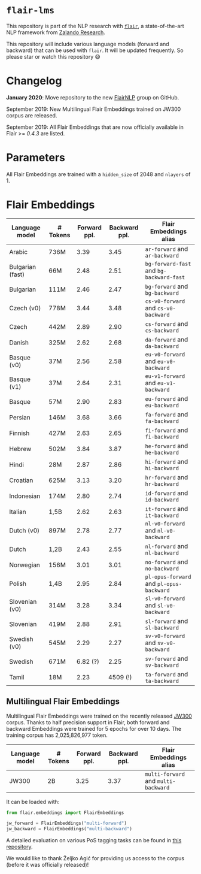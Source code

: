 # `flair-lms`

This repository is part of the NLP research with
[`flair`](https://github.com/flairNLP/flair), a state-of-the-art NLP
framework from [Zalando Research](https://research.zalando.com/).

This repository will include various language models (forward and backward) that
can be used with `flair`. It will be updated frequently. So please star or watch
this repository 😅

# Changelog

**January 2020**: Move repository to the new [FlairNLP](https://github.com/flairNLP) group on GitHub.

September 2019: New Multilingual Flair Embeddings trained on JW300 corpus are released.

September 2019: All Flair Embeddings that are now officially available in
Flair >= *0.4.3* are listed.

# Parameters

All Flair Embeddings are trained with a `hidden_size` of 2048 and `nlayers` of 1.

# Flair Embeddings

| Language model   | # Tokens | Forward ppl. | Backward ppl. | Flair Embeddings alias
| ---------------- | -------- | ------------ | ------------- | -----------------------------
| Arabic           | 736M     | 3.39         | 3.45          | `ar-forward` and `ar-backward`
| Bulgarian (fast) | 66M      | 2.48         | 2.51          | `bg-forward-fast` and `bg-backward-fast`
| Bulgarian        | 111M     | 2.46         | 2.47          | `bg-forward` and `bg-backward`
| Czech (v0)       | 778M     | 3.44         | 3.48          | `cs-v0-forward` and `cs-v0-backward`
| Czech            | 442M     | 2.89         | 2.90          | `cs-forward` and `cs-backward`
| Danish           | 325M     | 2.62         | 2.68          | `da-forward` and `da-backward`
| Basque (v0)      |  37M     | 2.56         | 2.58          | `eu-v0-forward` and `eu-v0-backward`
| Basque (v1)      |  37M     | 2.64         | 2.31          | `eu-v1-forward` and `eu-v1-backward`
| Basque           |  57M     | 2.90         | 2.83          | `eu-forward` and `eu-backward`
| Persian          | 146M     | 3.68         | 3.66          | `fa-forward` and `fa-backward`
| Finnish          | 427M     | 2.63         | 2.65          | `fi-forward` and `fi-backward`
| Hebrew           | 502M     | 3.84         | 3.87          | `he-forward` and `he-backward`
| Hindi            |  28M     | 2.87         | 2.86          | `hi-forward` and `hi-backward`
| Croatian         | 625M     | 3.13         | 3.20          | `hr-forward` and `hr-backward`
| Indonesian       | 174M     | 2.80         | 2.74          | `id-forward` and `id-backward`
| Italian          | 1,5B     | 2.62         | 2.63          | `it-forward` and `it-backward`
| Dutch (v0)       | 897M     | 2.78         | 2.77          | `nl-v0-forward` and `nl-v0-backward`
| Dutch            | 1,2B     | 2.43         | 2.55          | `nl-forward` and `nl-backward`
| Norwegian        | 156M     | 3.01         | 3.01          | `no-forward` and `no-backward`
| Polish           | 1,4B     | 2.95         | 2.84          | `pl-opus-forward` and `pl-opus-backward`
| Slovenian (v0)   | 314M     | 3.28         | 3.34          | `sl-v0-forward` and `sl-v0-backward`
| Slovenian        | 419M     | 2.88         | 2.91          | `sl-forward` and `sl-backward`
| Swedish (v0)     | 545M     | 2.29         | 2.27          | `sv-v0-forward` and `sv-v0-backward`
| Swedish          | 671M     | 6.82 (?)     | 2.25          | `sv-forward` and `sv-backward`
| Tamil            |  18M     | 2.23         | 4509 (!)      | `ta-forward` and `ta-backward`

## Multilingual Flair Embeddings

Multilingual Flair Embeddings were trained on the recently released
[JW300](https://www.aclweb.org/anthology/P19-1310/) corpus. Thanks to half precision support in
Flair, both forward and backward Embeddings were trained for 5 epochs for over 10 days.
The training corpus has 2,025,826,977 token.

| Language model   | # Tokens | Forward ppl. | Backward ppl. | Flair Embeddings alias
| ---------------- | -------- | ------------ | ------------- | -----------------------------
| JW300            | 2B       | 3.25         | 3.37          | `multi-forward` and `multi-backward`


It can be loaded with:

```python
from flair.embeddings import FlairEmbeddings

jw_forward = FlairEmbeddings("multi-forward")
jw_backward = FlairEmbeddings("multi-backward")
```

A detailed evaluation on various PoS tagging tasks can be found in
[this repository](https://github.com/stefan-it/flair-pos-tagging).

We would like to thank Željko Agić for providing us access to the corpus
(before it was officially released)!